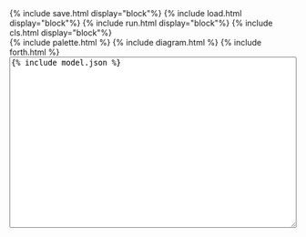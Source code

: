 ﻿---
layout: flowchart
---


<div id="sample">
  <div style="width: 100%; display: flex; justify-content: center; align-items: center;">
    {% include save.html display="block"%}
    {% include load.html display="block"%}
    {% include run.html display="block"%}
    {% include cls.html display="block"%}
  </div>
  <div style="width: 100%; display: flex; justify-content: space-between">
    {% include palette.html %}
    {% include diagram.html %}
    {% include forth.html %}
  </div>
  <textarea id="mySavedModel" style="width:100%;height:300px;display:block;">
{% include model.json %}
  </textarea>
</div>
